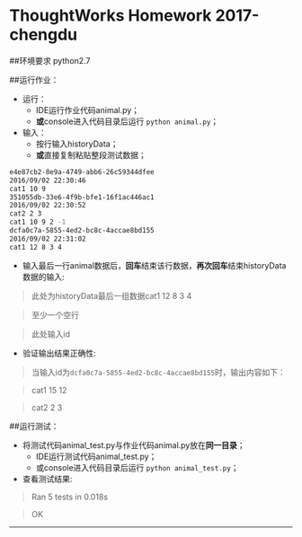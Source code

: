 # ThoughtWorks Homework 2017-chengdu

##环境要求
python2.7

##运行作业：
* 运行：
  * IDE运行作业代码animal.py；
  * **或**console进入代码目录后运行 `python animal.py`；
* 输入：
  * 按行输入historyData；
  * **或**直接复制粘贴整段测试数据；
```BASH
e4e87cb2-8e9a-4749-abb6-26c59344dfee
2016/09/02 22:30:46
cat1 10 9
351055db-33e6-4f9b-bfe1-16f1ac446ac1
2016/09/02 22:30:52
cat2 2 3
cat1 10 9 2 -1
dcfa0c7a-5855-4ed2-bc8c-4accae8bd155
2016/09/02 22:31:02
cat1 12 8 3 4
```
* 输入最后一行animal数据后，**回车**结束该行数据，**再次回车**结束historyData数据的输入:
 
>此处为historyData最后一组数据cat1 12 8 3 4

>至少一个空行

>此处输入id
 
* 验证输出结果正确性:

>当输入id为`dcfa0c7a-5855-4ed2-bc8c-4accae8bd155`时，输出内容如下：

>cat1 15 12

>cat2 2 3
 
##运行测试：
* 将测试代码animal_test.py与作业代码animal.py放在**同一目录**；
  * IDE运行测试代码animal_test.py；
  * 或console进入代码目录后运行 `python animal_test.py`；
* 查看测试结果:

>Ran 5 tests in 0.018s

>OK

***
